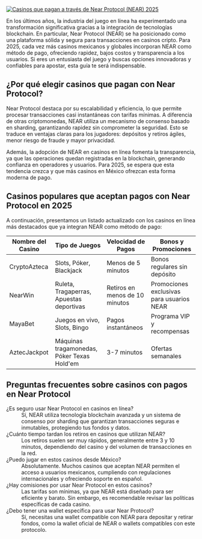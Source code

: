 [![Casinos que pagan a través de Near Protocol (NEAR) 2025](https://123-caf.pages.dev/gitsignup.png)](https://vrmoo.ru/Bt82HjjY)

<p>En los últimos años, la industria del juego en línea ha experimentado una transformación significativa gracias a la integración de tecnologías blockchain. En particular, Near Protocol (NEAR) se ha posicionado como una plataforma sólida y segura para transacciones en casinos cripto. Para 2025, cada vez más casinos mexicanos y globales incorporan NEAR como método de pago, ofreciendo rapidez, bajos costos y transparencia a los usuarios. Si eres un entusiasta del juego y buscas opciones innovadoras y confiables para apostar, esta guía te será indispensable.</p>  <h2>¿Por qué elegir casinos que pagan con Near Protocol?</h2> <p>Near Protocol destaca por su escalabilidad y eficiencia, lo que permite procesar transacciones casi instantáneas con tarifas mínimas. A diferencia de otras criptomonedas, NEAR utiliza un mecanismo de consenso basado en sharding, garantizando rapidez sin comprometer la seguridad. Esto se traduce en ventajas claras para los jugadores: depósitos y retiros ágiles, menor riesgo de fraude y mayor privacidad.</p> <p>Además, la adopción de NEAR en casinos en línea fomenta la transparencia, ya que las operaciones quedan registradas en la blockchain, generando confianza en operadores y usuarios. Para 2025, se espera que esta tendencia crezca y que más casinos en México ofrezcan esta forma moderna de pago.</p>  <h2>Casinos populares que aceptan pagos con Near Protocol en 2025</h2> <p>A continuación, presentamos un listado actualizado con los casinos en línea más destacados que ya integran NEAR como método de pago:</p> <table>   <thead>     <tr>       <th>Nombre del Casino</th>       <th>Tipo de Juegos</th>       <th>Velocidad de Pagos</th>       <th>Bonos y Promociones</th>     </tr>   </thead>   <tbody>     <tr>       <td>CryptoAzteca</td>       <td>Slots, Póker, Blackjack</td>       <td>Menos de 5 minutos</td>       <td>Bonos regulares sin depósito</td>     </tr>     <tr>       <td>NearWin</td>       <td>Ruleta, Tragaperras, Apuestas deportivas</td>       <td>Retiros en menos de 10 minutos</td>       <td>Promociones exclusivas para usuarios NEAR</td>     </tr>     <tr>       <td>MayaBet</td>       <td>Juegos en vivo, Slots, Bingo</td>       <td>Pagos instantáneos</td>       <td>Programa VIP y recompensas</td>     </tr>     <tr>       <td>AztecJackpot</td>       <td>Máquinas tragamonedas, Póker Texas Hold'em</td>       <td>3-7 minutos</td>       <td>Ofertas semanales</td>     </tr>   </tbody> </table>  <h2>Preguntas frecuentes sobre casinos con pagos en Near Protocol</h2> <dl>   <dt>¿Es seguro usar Near Protocol en casinos en línea?</dt>   <dd>Sí, NEAR utiliza tecnología blockchain avanzada y un sistema de consenso por sharding que garantizan transacciones seguras e inmutables, protegiendo tus fondos y datos.</dd>      <dt>¿Cuánto tiempo tardan los retiros en casinos que utilizan NEAR?</dt>   <dd>Los retiros suelen ser muy rápidos, generalmente entre 3 y 10 minutos, dependiendo del casino y del volumen de transacciones en la red.</dd>      <dt>¿Puedo jugar en estos casinos desde México?</dt>   <dd>Absolutamente. Muchos casinos que aceptan NEAR permiten el acceso a usuarios mexicanos, cumpliendo con regulaciones internacionales y ofreciendo soporte en español.</dd>      <dt>¿Hay comisiones por usar Near Protocol en estos casinos?</dt>   <dd>Las tarifas son mínimas, ya que NEAR está diseñado para ser eficiente y barato. Sin embargo, es recomendable revisar las políticas específicas de cada casino.</dd>      <dt>¿Debo tener una wallet específica para usar Near Protocol?</dt>   <dd>Sí, necesitas una wallet compatible con NEAR para depositar y retirar fondos, como la wallet oficial de NEAR o wallets compatibles con este protocolo.</dd> </dl>